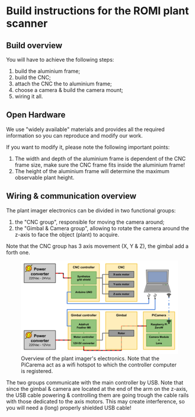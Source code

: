 Build instructions for the ROMI plant scanner
=============================================

## Build overview

You will have to achieve the following steps:

1. build the aluminium frame;
2. build the CNC;
3. attach the CNC the to aluminium frame;
4. choose a camera & build the camera mount;
5. wiring it all.


## Open Hardware
We use "widely available" materials and provides all the required information so you can reproduce and modify our work.

If you want to modify it, please note the following important points:

1. The width and depth of the aluminium frame is dependent of the CNC frame size, make sure the CNC frame fits inside the aluminium frame!
2. The height of the aluminium frame will determine the maximum observable plant height.


## Wiring & communication overview

The plant imager electronics can be divided in two functional groups:

1. the "CNC group", responsible for moving the camera around;
2. the "Gimbal & Camera group", allowing to rotate the camera around the z-axis to face the object (plant) to acquire.

Note that the CNC group has 3 axis movement (X, Y & Z), the gimbal add a forth one.

<figure>
    <img src="/assets/images/scanner_electronics-overview.png" alt="Plant imager electronics overview" width="1200" />
  <figcaption>Overview of the plant imager's electronics. Note that the PiCarema act as a wifi hotspot to which the controller computer is registered. </figcaption>
</figure>

The two groups communicate with the main controller by USB.
Note that since the gimbal & camera are located at the end of the arm on the z-axis, the USB cable powering & controlling them are going trough the cable rails with those dedicated to the axis motors.
This may create interference, so you will need a (long) properly shielded USB cable!